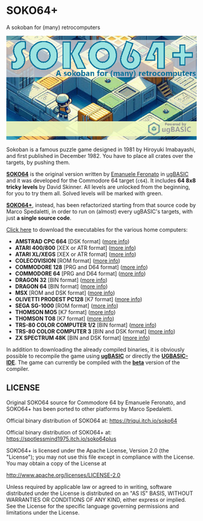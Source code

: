 # SOKO64+
A sokoban for (many) retrocomputers

![copertina](pictures/copertina.jpg)

Sokoban is a famous puzzle game designed in 1981 by Hiroyuki Imabayashi, and first published in December 1982. You have to place all crates over the targets, by pushing them. 

**[SOKO64](https://triqui.itch.io/soko64)** is the original version written by [Emanuele Feronato](https://www.emanueleferonato.com/) in [ugBASIC](https://ugbasic.iwashere.eu) and it was developed for the Commodore 64 target (`c64`). It includes **64 8x8 tricky levels** by David Skinner. All levels are unlocked from the beginning, for you to try them all. Solved levels will be marked with green.

**[SOKO64+](https://spotlessmin.itch.io/soko64plus)**, instead, has been refactorized starting from that source code by Marco Spedaletti, in order to run on (almost) every ugBASIC's targets, with just **a single source code**.

[Click here](https://spotlessmin.itch.io/soko64plus) to download the executables for the various home computers:
  * **AMSTRAD CPC 664** [DSK format] ([more info](docs/instructions-cpc.md))
  * **ATARI 400/800** [XEX or ATR format] ([more info](docs/instructions-atari.md))
  * **ATARI XL/XEGS** [XEX or ATR format] ([more info](docs/instructions-atarixl.md))
  * **COLECOVISION** [ROM format] ([more info](docs/instructions-coleco.md))
  * **COMMODORE 128** [PRG and D64 format] ([more info](docs/instructions-c128.md))
  * **COMMODORE 64** [PRG and D64 format] ([more info](docs/instructions-c64.md))
  * **DRAGON 32** [BIN format] ([more info](docs/instructions-d32.md))
  * **DRAGON 64** [BIN format] ([more info](docs/instructions-d64.md))
  * **MSX** [ROM and DSK format] ([more info](docs/instructions-msx1.md))
  * **OLIVETTI PRODEST PC128** [K7 format] ([more info](docs/instructions-pc128op.md))
  * **SEGA SG-1000** [ROM format] ([more info](docs/instructions-sg1000.md))
  * **THOMSON MO5** [K7 format] ([more info](docs/instructions-mo5.md))
  * **THOMSON TO8** [K7 format] ([more info](docs/instructions-to8.md))
  * **TRS-80 COLOR COMPUTER 1/2** [BIN format] ([more info](docs/instructions-coco.md))
  * **TRS-80 COLOR COMPUTER 3** [BIN and DSK format] ([more info](docs/instructions-coco3.md))
  * **ZX SPECTRUM 48K** [BIN and DSK format] ([more info](docs/instructions-zx.md))

In addition to downloading the already compiled binaries, it is obviously possible to recompile the game using **[ugBASIC](https://ugbasic.iwashere.eu)** or directly the **[UGBASIC-IDE](https://spotlessmind1975.itch.io/soko64plus)**. The game can currently be compiled with the **[beta](https://ugbasic.iwashere.eu/changelog/beta)** version of the compiler.

## LICENSE

Original SOKO64 source for Commodore 64 by Emanuele Feronato, and SOKO64+ has been ported to other platforms by Marco Spedaletti.

Official binary distribution of SOKO64 at:
https://triqui.itch.io/soko64

Official binary distribution of SOKO64+ at:
https://spotlessmind1975.itch.io/soko64plus

SOKO64+ is licensed under the Apache License, Version 2.0 (the "License");
you may not use this file except in compliance with the License.
You may obtain a copy of the License at

http://www.apache.org/licenses/LICENSE-2.0

Unless required by applicable law or agreed to in writing, software distributed under the License is distributed on an "AS IS" BASIS, WITHOUT WARRANTIES OR CONDITIONS OF ANY KIND, either express or implied. See the License for the specific language governing permissions and limitations under the License.

